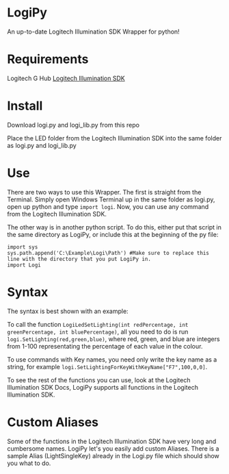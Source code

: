 # LogiPy
An up-to-date Logitech Illumination SDK Wrapper for python!

# Requirements
Logitech G Hub
[Logitech Illumination SDK](https://www.logitechg.com/en-us/innovation/developer-lab.html)


# Install
Download logi.py and logi_lib.py from this repo

Place the LED folder from the Logitech Illumination SDK into the same folder as logi.py and logi_lib.py

# Use
There are two ways to use this Wrapper. The first is straight from the Terminal. Simply open Windows Terminal up in the same folder as logi.py, open up python and type `import logi`. Now, you can use any command from the Logitech Illumination SDK.

The other way is in another python script. To do this, either put that script in the same directory as LogiPy, or include this at the beginning of the py file:
```
import sys
sys.path.append('C:\Example\Logi\Path') #Make sure to replace this line with the directory that you put LogiPy in.
import Logi
```

# Syntax
The syntax is best shown with an example:

To call the function `LogiLedSetLighting(int redPercentage, int greenPercentage, int bluePercentage)`, all you need to do is run `logi.SetLighting(red,green,blue)`, where red, green, and blue are integers from 1-100 representating the percentage of each value in the colour.

To use commands with Key names, you need only write the key name as a string, for example `logi.SetLightingForKeyWithKeyName["F7",100,0,0]`.

To see the rest of the functions you can use, look at the Logitech Illumination SDK Docs, LogiPy supports all functions in the Logitech Illumination SDK.

# Custom Aliases
Some of the functions in the Logitech Illumination SDK have very long and cumbersome names. LogiPy let's you easily add custom Aliases. There is a sample Alias (LightSingleKey) already in the Logi.py file which should show you what to do.
